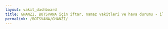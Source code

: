 ```yaml
---
layout: vakit_dashboard
title: GHANZI, BOTSVANA için iftar, namaz vakitleri ve hava durumu - ilçe/eyalet seç
permalink: /BOTSVANA/GHANZI/
---
```


<script type="text/javascript">
  var GLOBAL_COUNTRY = 'BOTSVANA';
  var GLOBAL_CITY = 'GHANZI';
  var GLOBAL_STATE = '';
  var lat = 72;
  var lon = 21;
</script>
